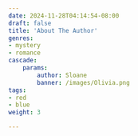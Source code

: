 ```yaml
---
date: 2024-11-28T04:14:54-08:00
draft: false
title: 'About The Author'
genres:
- mystery
- romance
cascade:  
    params:
        author: Sloane
        banner: /images/Olivia.png
tags:
- red
- blue
weight: 3

---
```


